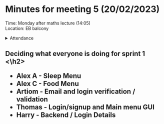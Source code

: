 # Minutes for meeting 5 (20/02/2023)
Time: Monday after maths lecture (14:05) <br>
Location: EB balcony

<details><summary>Attendance</summary><p>
  
  - Alexander Agafonov	
  - Thomas Canning	
  - Artiom	Casian	
  - ~Arthur	Chen~
  - Alex	Clarke	
  - Harry Crane
  
  </p></details>

  <h2> Deciding what everyone is doing for sprint 1 <\h2>
  
- Alex A - Sleep Menu
- Alex C - Food Menu
- Artiom - Email and login verification / validation
- Thomas - Login/signup and Main menu GUI 
- Harry - Backend / Login Details


